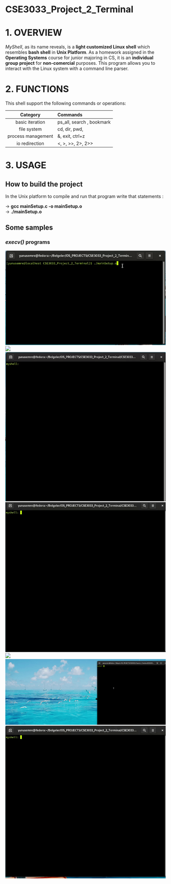 # CSE3033_Project_2_Terminal
# 1. OVERVIEW
*MyShell*, as its name reveals, is a **light customized Linux shell** which resembles **bash shell** in **Unix Platform**.
As a homework assigned in the **Operating Systems** course for junior majoring in CS,
it is an **individual group project** for **non-comercial** purposes.
This program allows you to interact with the Linux system with a command line parser.  

# 2. FUNCTIONS
This shell support the following commands or operations:   

| Category | Commands |  
| :----------------: | :--------------------------------------|  
| basic iteration     | ps_all, search , bookmark             |  
| file system         | cd, dir, pwd,                         |
| process management  | &, exit, ctrl+z                       |
| io redirection      | <, >, >>, 2>, 2>>                     |  

# 3. USAGE
## How to build the project
In the Unix platform to compile and run that program write that statements :  

->  **gcc mainSetup.c -o mainSetup.o**  
-> **./mainSetup.o**  

## Some samples 

### _execv()_ programs

![](/gifs/vol3.gif)
![](/gifs/vol1.gif)
![](/gifs/vol2.gif)
![](/gifs/vol7.gif)
![](/gifs/vol4.gif)
![](/gifs/vol6.gif)
![](/gifs/vol5.gif)


